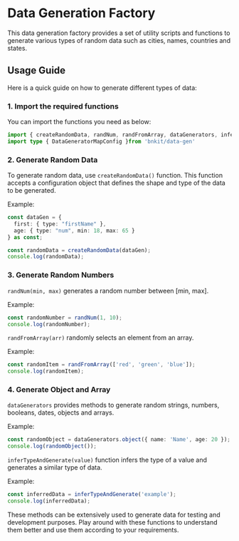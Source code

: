 # Data Generation Factory

This data generation factory provides a set of utility scripts and functions to generate various types of random data such as cities, names, countries and states.

## Usage Guide

Here is a quick guide on how to generate different types of data:

### 1. Import the required functions

You can import the functions you need as below:

```typescript
import { createRandomData, randNum, randFromArray, dataGenerators, inferTypeAndGenerate  } from 'bnkit/data-gen';
import type { DataGeneratorMapConfig }from 'bnkit/data-gen'

```

### 2. Generate Random Data

To generate random data, use `createRandomData()` function. This function accepts a configuration object that defines the shape and type of the data to be generated.

Example:

```typescript
const dataGen = {
  first: { type: "firstName" },
  age: { type: "num", min: 18, max: 65 }
} as const;

const randomData = createRandomData(dataGen);
console.log(randomData);
```

### 3. Generate Random Numbers

`randNum(min, max)` generates a random number between [min, max].

Example:

```typescript
const randomNumber = randNum(1, 10);
console.log(randomNumber);
```

`randFromArray(arr)` randomly selects an element from an array.

Example:

```typescript
const randomItem = randFromArray(['red', 'green', 'blue']);
console.log(randomItem);
```

### 4. Generate Object and Array

`dataGenerators` provides methods to generate random strings, numbers, booleans, dates, objects and arrays.

Example:

```typescript
const randomObject = dataGenerators.object({ name: 'Name', age: 20 });
console.log(randomObject());
```

`inferTypeAndGenerate(value)` function infers the type of a value and generates a similar type of data.

Example:

```typescript
const inferredData = inferTypeAndGenerate('example');
console.log(inferredData);
```

These methods can be extensively used to generate data for testing and development purposes. Play around with these functions to understand them better and use them according to your requirements.
